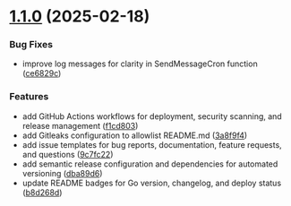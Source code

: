 # [1.1.0](https://github.com/Think-Root/chappie_bot/compare/v1.0.5...v1.1.0) (2025-02-18)


### Bug Fixes

* improve log messages for clarity in SendMessageCron function ([ce6829c](https://github.com/Think-Root/chappie_bot/commit/ce6829cea540367c7273fe3ee6b8b1dfef27b1c3))


### Features

* add GitHub Actions workflows for deployment, security scanning, and release management ([f1cd803](https://github.com/Think-Root/chappie_bot/commit/f1cd80379e881ab455644d99ddf9def979cd60d5))
* add Gitleaks configuration to allowlist README.md ([3a8f9f4](https://github.com/Think-Root/chappie_bot/commit/3a8f9f45cfa5d8bcc0e4be2783c74b228b14bae3))
* add issue templates for bug reports, documentation, feature requests, and questions ([9c7fc22](https://github.com/Think-Root/chappie_bot/commit/9c7fc2257c94ba6afc3b4c01bb14eab5627fac45))
* add semantic release configuration and dependencies for automated versioning ([dba89d6](https://github.com/Think-Root/chappie_bot/commit/dba89d6f3662e9702164b3aa42ffcd078906daea))
* update README badges for Go version, changelog, and deploy status ([b8d268d](https://github.com/Think-Root/chappie_bot/commit/b8d268d13793718c75420b24f41d165595135026))
